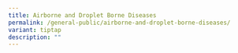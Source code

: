```yaml
---
title: Airborne and Droplet Borne Diseases
permalink: /general-public/airborne-and-droplet-borne-diseases/
variant: tiptap
description: ""
---
```

